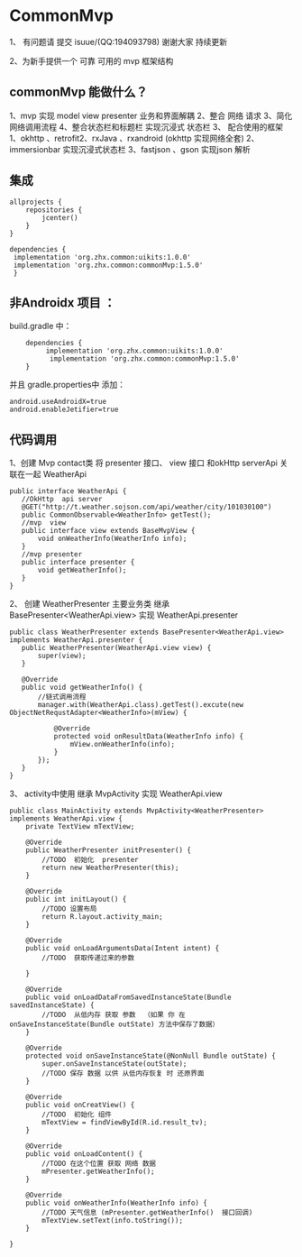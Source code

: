 # CommonMvp

1、 有问题请 提交 isuue/(QQ:194093798) 谢谢大家 持续更新

2、为新手提供一个 可靠 可用的 mvp 框架结构

## commonMvp 能做什么？
 1、mvp 实现 model  view  presenter 业务和界面解耦
 2、整合 网络 请求
 3、简化网络调用流程
 4、整合状态栏和标题栏 实现沉浸式 状态栏
3、 配合使用的框架
    1、okhttp 、retrofit2、rxJava 、rxandroid (okhttp 实现网络全套)
    2、immersionbar  实现沉浸式状态栏
    3、fastjson 、gson  实现json 解析

## 集成
```
allprojects {
    repositories {
        jcenter()
    }
}
```
```
dependencies {
 implementation 'org.zhx.common:uikits:1.0.0'
 implementation 'org.zhx.common:commonMvp:1.5.0'
 }
```
## 非Androidx 项目 ：
build.gradle 中：
```
	dependencies {
	     implementation 'org.zhx.common:uikits:1.0.0'
          implementation 'org.zhx.common:commonMvp:1.5.0'
	}
```
并且 gradle.properties中 添加：
```
android.useAndroidX=true
android.enableJetifier=true
```
## 代码调用
 1、创建 Mvp  contact类  将 presenter 接口、 view 接口  和okHttp  serverApi  关联在一起  WeatherApi
 ```
public interface WeatherApi {
    //OkHttp  api server
    @GET("http://t.weather.sojson.com/api/weather/city/101030100")
    public CommonObservable<WeatherInfo> getTest();
    //mvp  view
    public interface view extends BaseMvpView {
        void onWeatherInfo(WeatherInfo info);
    }
    //mvp presenter
    public interface presenter {
        void getWeatherInfo();
    }
}
 ```

 2、 创建 WeatherPresenter  主要业务类  继承 BasePresenter<WeatherApi.view>  实现 WeatherApi.presenter
 ```
public class WeatherPresenter extends BasePresenter<WeatherApi.view> implements WeatherApi.presenter {
    public WeatherPresenter(WeatherApi.view view) {
        super(view);
    }

    @Override
    public void getWeatherInfo() {
        //链式调用流程
        manager.with(WeatherApi.class).getTest().excute(new ObjectNetRequstAdapter<WeatherInfo>(mView) {

            @Override
            protected void onResultData(WeatherInfo info) {
                mView.onWeatherInfo(info);
            }
        });
    }
}
 ```


 3、 activity中使用  继承 MvpActivity<WeatherPresenter>   实现  WeatherApi.view
 ```
 public class MainActivity extends MvpActivity<WeatherPresenter> implements WeatherApi.view {
     private TextView mTextView;

     @Override
     public WeatherPresenter initPresenter() {
         //TODO  初始化  presenter
         return new WeatherPresenter(this);
     }

     @Override
     public int initLayout() {
         //TODO 设置布局
         return R.layout.activity_main;
     }

     @Override
     public void onLoadArgumentsData(Intent intent) {
         //TODO  获取传递过来的参数

     }

     @Override
     public void onLoadDataFromSavedInstanceState(Bundle savedInstanceState) {
         //TODO  从低内存 获取 参数  （如果 你 在 onSaveInstanceState(Bundle outState) 方法中保存了数据）
     }

     @Override
     protected void onSaveInstanceState(@NonNull Bundle outState) {
         super.onSaveInstanceState(outState);
         //TODO 保存 数据 以供 从低内存恢复 时 还原界面
     }

     @Override
     public void onCreatView() {
         //TODO  初始化 组件
         mTextView = findViewById(R.id.result_tv);
     }

     @Override
     public void onLoadContent() {
         //TODO 在这个位置 获取 网络 数据
         mPresenter.getWeatherInfo();
     }

     @Override
     public void onWeatherInfo(WeatherInfo info) {
         //TODO 天气信息 (mPresenter.getWeatherInfo()  接口回调)
         mTextView.setText(info.toString());
     }

 }
 ```



